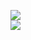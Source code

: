 [![](https://img.shields.io/badge/Made%20With-Github%20Spray-lightgrey.svg?style=for-the-badge&logo=github)](https://github.com/Annihil/github-spray#15458)  
[![](https://i.imgur.com/2DrTn0Z.gif)](https://github.com/Annihil/github-spray)